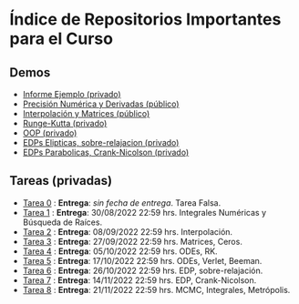 # Índice de Repositorios Importantes para el Curso

## Demos
- [Informe Ejemplo (privado)](https://github.com/uchileFI3104B-2022B/informe-ejemplo)
- [Precisión Numérica y Derivadas (público)](https://github.com/uchileFI3104B-2022B/demo-precision-derivada)
- [Interpolación y Matrices (público)](https://github.com/uchileFI3104B-2022B/demo-interpolacion-algebra-lineal)
- [Runge-Kutta (privado)](https://github.com/uchileFI3104B-2022B/demo-rk2)
- [OOP (privado)](https://github.com/uchileFI3104B-2022B/demo-oop)
- [EDPs Elipticas, sobre-relajacion (privado)](https://github.com/uchileFI3104B-2022B/demo-sobre-relajacion)
- [EDPs Parabolicas, Crank-Nicolson (privado)](https://github.com/uchileFI3104B-2022B/demo-crank-nicolson)

## Tareas (privadas)

- [Tarea 0](https://github.com/uchileFI3104B-2022B/tarea-falsa-template) : **Entrega**: *sin fecha de entrega*. Tarea Falsa. 
- [Tarea 1](https://github.com/uchileFI3104B-2022B/01-tarea-template) : **Entrega**: 30/08/2022 22:59 hrs. Integrales Numéricas y Búsqueda de Raíces. 
- [Tarea 2](https://github.com/uchileFI3104B-2022B/02-tarea-template) : **Entrega**: 08/09/2022 22:59 hrs. Interpolación. 
- [Tarea 3](https://github.com/uchileFI3104B-2022B/03-tarea-template) : **Entrega**: 27/09/2022 22:59 hrs. Matrices, Ceros. 
- [Tarea 4](https://github.com/uchileFI3104B-2022B/04-tarea-template) : **Entrega**: 05/10/2022 22:59 hrs. ODEs, RK. 
- [Tarea 5](https://github.com/uchileFI3104B-2022B/05-tarea-template) : **Entrega**: 17/10/2022 22:59 hrs. ODEs, Verlet, Beeman.
- [Tarea 6](https://github.com/uchileFI3104B-2022B/06-tarea-template) : **Entrega**: 26/10/2022 22:59 hrs. EDP, sobre-relajación.
- [Tarea 7](https://github.com/uchileFI3104B-2022B/07-tarea-template) : **Entrega**: 14/11/2022 22:59 hrs. EDP, Crank-Nicolson.
- [Tarea 8](https://github.com/uchileFI3104B-2022B/08-tarea-template) : **Entrega**: 21/11/2022 22:59 hrs. MCMC, Integrales, Metrópolis.
